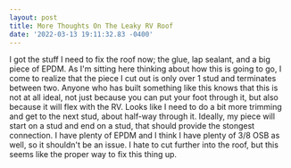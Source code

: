 ```yaml
--- 
layout: post 
title: More Thoughts On The Leaky RV Roof 
date: '2022-03-13 19:11:32.83 -0400' 
--- 
```

I got the stuff I need to fix the roof now; the glue, lap sealant, and a big piece of EPDM. As I'm sitting here 
thinking about how this is going to go, I come to realize that the piece I cut out is only over 1 stud and 
terminates between two. Anyone who has built something like this knows that this is not at all ideal, not just 
because you can put your foot through it, but also because it will flex with the RV. Looks like I need to do a 
bit more trimming and get to the next stud, about half-way through it. Ideally, my piece will start on a stud 
and end on a stud, that should provide the stongest connection. I have plenty of EPDM and I think I have plenty 
of 3/8 OSB as well, so it shouldn't be an issue. I hate to cut further into the roof, but this seems like the 
proper way to fix this thing up. 
